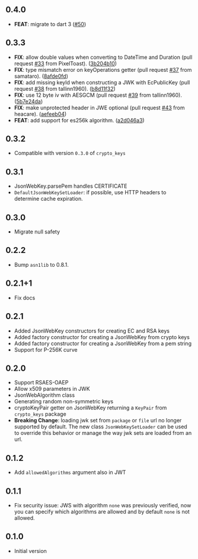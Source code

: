 ## 0.4.0

 - **FEAT**: migrate to dart 3 ([#50](https://github.com/appsup-dart/jose/pull/50))


## 0.3.3

 - **FIX**: allow double values when converting to DateTime and Duration (pull request [#33](https://github.com/appsup-dart/jose/issues/33) from PixelToast). ([3b204b10](https://github.com/appsup-dart/jose/commit/3b204b10101c7db7dc275279dcc4090a1494d238))
 - **FIX**: type mismatch error on keyOperations getter (pull request [#37](https://github.com/appsup-dart/jose/issues/37) from samataro). ([8afde0fd](https://github.com/appsup-dart/jose/commit/8afde0fda8f0e5232e115dbeff25d2367b7521cb))
 - **FIX**: add missing keyId when constructing a JWK with EcPublicKey (pull request [#38](https://github.com/appsup-dart/jose/issues/38) from tallinn1960). ([b8d11f32](https://github.com/appsup-dart/jose/commit/b8d11f325914ead348ae97fa7e344eb3dca7ee8f))
 - **FIX**: use 12 byte iv with AESGCM (pull request [#39](https://github.com/appsup-dart/jose/issues/39) from tallinn1960). ([5b7e24da](https://github.com/appsup-dart/jose/commit/5b7e24da01fc3e782203ace5be9752055b54b33d))
 - **FIX**: make unprotected header in JWE optional (pull request [#43](https://github.com/appsup-dart/jose/issues/43) from heacare). ([aefeeb04](https://github.com/appsup-dart/jose/commit/aefeeb043fd5203314a691deaece87fb4fbc54c2))
 - **FEAT**: add support for es256k algorithm. ([a2d046a3](https://github.com/appsup-dart/jose/commit/a2d046a334a9060fc258610ce2e23c4865bfa3b3))


## 0.3.2

- Compatible with version `0.3.0` of `crypto_keys`

## 0.3.1

- JsonWebKey.parsePem handles CERTIFICATE
- `DefaultJsonWebKeySetLoader`: if possible, use HTTP headers to determine cache expiration. 

## 0.3.0

- Migrate null safety

## 0.2.2
- Bump `asn1lib` to 0.8.1.

## 0.2.1+1

- Fix docs

## 0.2.1

- Added JsonWebKey constructors for creating EC and RSA keys
- Added factory constructor for creating a JsonWebKey from crypto keys
- Added factory constructor for creating a JsonWebKey from a pem string
- Support for P-256K curve 

## 0.2.0

- Support RSAES-OAEP
- Allow x509 parameters in JWK
- JsonWebAlgorithm class
- Generating random non-symmetric keys
- cryptoKeyPair getter on JsonWebKey returning a `KeyPair` from `crypto_keys` package
- **Breaking Change**: loading jwk set from `package` or `file` url no longer supported by default. The new class 
`JsonWebKeySetLoader` can be used to override this behavior or manage the way jwk sets are loaded from an url. 

## 0.1.2

- Add `allowedAlgorithms` argument also in JWT

## 0.1.1

- Fix security issue: JWS with algorithm `none` was previously verified, 
now you can specify which algorithms are allowed and by default `none` is 
not allowed.  

## 0.1.0

- Initial version
